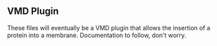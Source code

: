 ## VMD Plugin ##

These files will eventually be a VMD plugin that allows
the insertion of a protein into a membrane. Documentation to follow,
don't worry.
